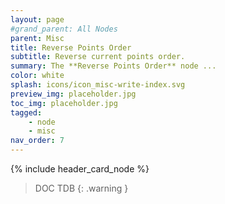```yaml
---
layout: page
#grand_parent: All Nodes
parent: Misc
title: Reverse Points Order
subtitle: Reverse current points order.
summary: The **Reverse Points Order** node ...
color: white
splash: icons/icon_misc-write-index.svg
preview_img: placeholder.jpg
toc_img: placeholder.jpg
tagged: 
    - node
    - misc
nav_order: 7
---
```


{% include header_card_node %}

> DOC TDB
{: .warning }